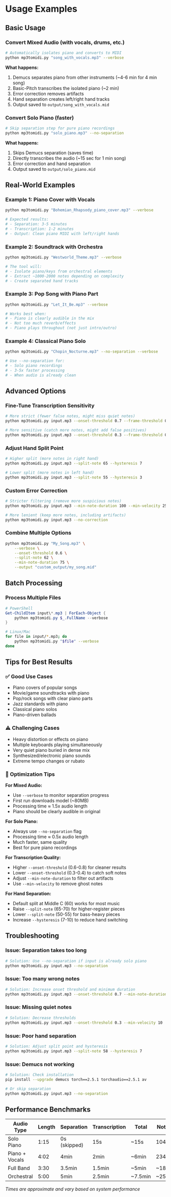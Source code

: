 # Usage Examples

## Basic Usage

### Convert Mixed Audio (with vocals, drums, etc.)
```bash
# Automatically isolates piano and converts to MIDI
python mp3tomidi.py "song_with_vocals.mp3" --verbose
```

**What happens:**
1. Demucs separates piano from other instruments (~4-6 min for 4 min song)
2. Basic-Pitch transcribes the isolated piano (~2 min)
3. Error correction removes artifacts
4. Hand separation creates left/right hand tracks
5. Output saved to `output/song_with_vocals.mid`

### Convert Solo Piano (faster)
```bash
# Skip separation step for pure piano recordings
python mp3tomidi.py "solo_piano.mp3" --no-separation
```

**What happens:**
1. Skips Demucs separation (saves time)
2. Directly transcribes the audio (~15 sec for 1 min song)
3. Error correction and hand separation
4. Output saved to `output/solo_piano.mid`

## Real-World Examples

### Example 1: Piano Cover with Vocals
```bash
python mp3tomidi.py "Bohemian_Rhapsody_piano_cover.mp3" --verbose

# Expected results:
# - Separation: 3-5 minutes
# - Transcription: 1-2 minutes
# - Output: Clean piano MIDI with left/right hands
```

### Example 2: Soundtrack with Orchestra
```bash
python mp3tomidi.py "Westworld_Theme.mp3" --verbose

# The tool will:
# - Isolate piano/keys from orchestral elements
# - Extract ~1000-2000 notes depending on complexity
# - Create separated hand tracks
```

### Example 3: Pop Song with Piano Part
```bash
python mp3tomidi.py "Let_It_Be.mp3" --verbose

# Works best when:
# - Piano is clearly audible in the mix
# - Not too much reverb/effects
# - Piano plays throughout (not just intro/outro)
```

### Example 4: Classical Piano Solo
```bash
python mp3tomidi.py "Chopin_Nocturne.mp3" --no-separation --verbose

# Use --no-separation for:
# - Solo piano recordings
# - 3-5x faster processing
# - When audio is already clean
```

## Advanced Options

### Fine-Tune Transcription Sensitivity
```bash
# More strict (fewer false notes, might miss quiet notes)
python mp3tomidi.py input.mp3 --onset-threshold 0.7 --frame-threshold 0.5

# More sensitive (catch more notes, might add false positives)
python mp3tomidi.py input.mp3 --onset-threshold 0.3 --frame-threshold 0.2
```

### Adjust Hand Split Point
```bash
# Higher split (more notes in right hand)
python mp3tomidi.py input.mp3 --split-note 65 --hysteresis 7

# Lower split (more notes in left hand)
python mp3tomidi.py input.mp3 --split-note 55 --hysteresis 3
```

### Custom Error Correction
```bash
# Stricter filtering (remove more suspicious notes)
python mp3tomidi.py input.mp3 --min-note-duration 100 --min-velocity 25

# More lenient (keep more notes, including artifacts)
python mp3tomidi.py input.mp3 --no-correction
```

### Combine Multiple Options
```bash
python mp3tomidi.py "My_Song.mp3" \
    --verbose \
    --onset-threshold 0.6 \
    --split-note 62 \
    --min-note-duration 75 \
    --output "custom_output/my_song.mid"
```

## Batch Processing

### Process Multiple Files
```powershell
# PowerShell
Get-ChildItem input\*.mp3 | ForEach-Object {
    python mp3tomidi.py $_.FullName --verbose
}
```

```bash
# Linux/Mac
for file in input/*.mp3; do
    python mp3tomidi.py "$file" --verbose
done
```

## Tips for Best Results

### ✅ Good Use Cases
- Piano covers of popular songs
- Movie/game soundtracks with piano
- Pop/rock songs with clear piano parts
- Jazz standards with piano
- Classical piano solos
- Piano-driven ballads

### ⚠️ Challenging Cases
- Heavy distortion or effects on piano
- Multiple keyboards playing simultaneously
- Very quiet piano buried in dense mix
- Synthesized/electronic piano sounds
- Extreme tempo changes or rubato

### 🎯 Optimization Tips

**For Mixed Audio:**
- Use `--verbose` to monitor separation progress
- First run downloads model (~80MB)
- Processing time ≈ 1.5x audio length
- Piano should be clearly audible in original

**For Solo Piano:**
- Always use `--no-separation` flag
- Processing time ≈ 0.5x audio length
- Much faster, same quality
- Best for pure piano recordings

**For Transcription Quality:**
- Higher `--onset-threshold` (0.6-0.8) for cleaner results
- Lower `--onset-threshold` (0.3-0.4) to catch soft notes
- Adjust `--min-note-duration` to filter out artifacts
- Use `--min-velocity` to remove ghost notes

**For Hand Separation:**
- Default split at Middle C (60) works for most music
- Raise `--split-note` (65-70) for higher-register pieces
- Lower `--split-note` (50-55) for bass-heavy pieces
- Increase `--hysteresis` (7-10) to reduce hand switching

## Troubleshooting

### Issue: Separation takes too long
```bash
# Solution: Use --no-separation if input is already solo piano
python mp3tomidi.py input.mp3 --no-separation
```

### Issue: Too many wrong notes
```bash
# Solution: Increase onset threshold and minimum duration
python mp3tomidi.py input.mp3 --onset-threshold 0.7 --min-note-duration 100
```

### Issue: Missing quiet notes
```bash
# Solution: Decrease thresholds
python mp3tomidi.py input.mp3 --onset-threshold 0.3 --min-velocity 10
```

### Issue: Poor hand separation
```bash
# Solution: Adjust split point and hysteresis
python mp3tomidi.py input.mp3 --split-note 58 --hysteresis 7
```

### Issue: Demucs not working
```bash
# Solution: Check installation
pip install --upgrade demucs torch==2.5.1 torchaudio==2.5.1 av

# Or skip separation
python mp3tomidi.py input.mp3 --no-separation
```

## Performance Benchmarks

| Audio Type | Length | Separation | Transcription | Total | Notes |
|------------|--------|------------|---------------|-------|-------|
| Solo Piano | 1:15 | 0s (skipped) | 15s | ~15s | 1042 |
| Piano + Vocals | 4:02 | 4min | 2min | ~6min | 2349 |
| Full Band | 3:30 | 3.5min | 1.5min | ~5min | ~1800 |
| Orchestral | 5:00 | 5min | 2.5min | ~7.5min | ~2500 |

*Times are approximate and vary based on system performance*

